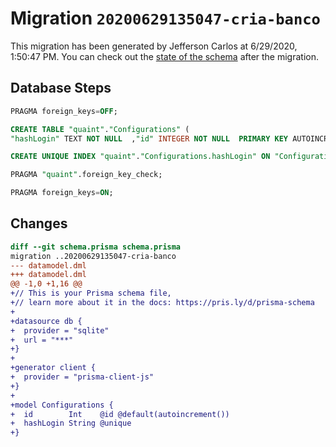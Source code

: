# Migration `20200629135047-cria-banco`

This migration has been generated by Jefferson Carlos at 6/29/2020, 1:50:47 PM.
You can check out the [state of the schema](./schema.prisma) after the migration.

## Database Steps

```sql
PRAGMA foreign_keys=OFF;

CREATE TABLE "quaint"."Configurations" (
"hashLogin" TEXT NOT NULL  ,"id" INTEGER NOT NULL  PRIMARY KEY AUTOINCREMENT)

CREATE UNIQUE INDEX "quaint"."Configurations.hashLogin" ON "Configurations"("hashLogin")

PRAGMA "quaint".foreign_key_check;

PRAGMA foreign_keys=ON;
```

## Changes

```diff
diff --git schema.prisma schema.prisma
migration ..20200629135047-cria-banco
--- datamodel.dml
+++ datamodel.dml
@@ -1,0 +1,16 @@
+// This is your Prisma schema file,
+// learn more about it in the docs: https://pris.ly/d/prisma-schema
+
+datasource db {
+  provider = "sqlite"
+  url = "***"
+}
+
+generator client {
+  provider = "prisma-client-js"
+}
+
+model Configurations {
+  id        Int    @id @default(autoincrement())
+  hashLogin String @unique
+}
```


